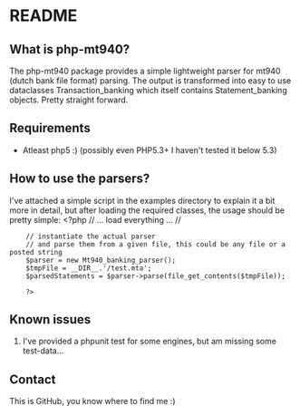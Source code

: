 README
======

What is php-mt940?
----------------

The php-mt940 package provides a simple lightweight parser for mt940 (dutch bank file format) parsing. The output
is transformed into easy to use dataclasses Transaction_banking which itself contains Statement_banking objects. Pretty
straight forward.

Requirements
------------

* Atleast php5 :) (possibly even PHP5.3+ I haven't tested it below 5.3)

How to use the parsers?
-------------------

I've attached a simple script in the examples directory to explain it a bit more in detail, but after loading the
required classes, the usage should be pretty simple:
		<?php
		// ... load everything ... //

		// instantiate the actual parser
        // and parse them from a given file, this could be any file or a posted string
        $parser = new Mt940_banking_parser();
        $tmpFile = __DIR__.'/test.mta';
        $parsedStatements = $parser->parse(file_get_contents($tmpFile));

        ?>

Known issues
------------

1. I've provided a phpunit test for some engines, but am missing some test-data...

Contact
-------

This is GitHub, you know where to find me :)